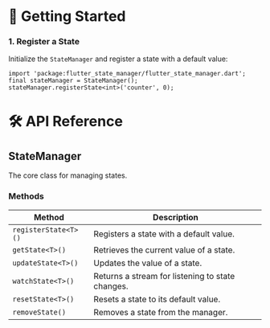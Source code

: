 # 📖 Getting Started

### 1. Register a State
Initialize the `StateManager` and register a state with a default value:

`import 'package:flutter_state_manager/flutter_state_manager.dart';`</br>
`final stateManager = StateManager();`</br>
`stateManager.registerState<int>('counter', 0);`</br>


# 🛠 API Reference

## StateManager
The core class for managing states.

### Methods

| Method             | Description                                       |
|--------------------|---------------------------------------------------|
| `registerState<T>()` | Registers a state with a default value.           |
| `getState<T>()`      | Retrieves the current value of a state.           |
| `updateState<T>()`   | Updates the value of a state.                     |
| `watchState<T>()`    | Returns a stream for listening to state changes.  |
| `resetState<T>()`    | Resets a state to its default value.              |
| `removeState()`      | Removes a state from the manager.                 |
